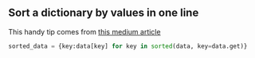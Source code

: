 ## Sort a dictionary by values in one line
This handy tip comes from [this medium article](https://itnext.io/8-extremely-useful-python-one-liners-for-your-next-project-7fdb01b4ee23)

```python
sorted_data = {key:data[key] for key in sorted(data, key=data.get)}
```
